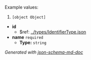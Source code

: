 Example values: 

 1. `[object Object]`
 - <b id="#/properties/id">id</b>
	 - &#36;ref: [../types/IdentifierType.json](#..typesidentifiertype.json)
 - <b id="#/properties/name">name</b> `required`
	 - **Type:** `string`

_Generated with [json-schema-md-doc](https://brianwendt.github.io/json-schema-md-doc/)_